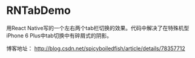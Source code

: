 # RNTabDemo
用React Native写的一个左右两个tab栏切换的效果。代码中解决了在特殊机型iPhone 6 Plus中tab切换中有碎屑式的阴影。

博客地址：
http://blog.csdn.net/spicyboiledfish/article/details/78357712
